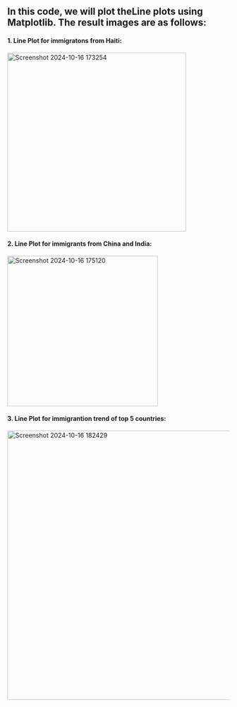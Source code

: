 ## In this code, we will plot theLine plots using Matplotlib. The result images are as follows:


#### 1. Line Plot for immigratons from Haiti:
<img width="405" alt="Screenshot 2024-10-16 173254" src="https://github.com/user-attachments/assets/bfdf4559-d581-4876-a10c-a3e813c9540e">


#### 2. Line Plot for immigrants from China and India:
<img width="341" alt="Screenshot 2024-10-16 175120" src="https://github.com/user-attachments/assets/d435a5b9-1d29-4853-a830-a43f2456b327">


#### 3. Line Plot for immigrantion trend of top 5 countries:
<img width="610" alt="Screenshot 2024-10-16 182429" src="https://github.com/user-attachments/assets/7470bf47-1f91-4bd1-b09e-f86754cfc014">
